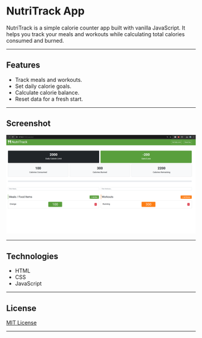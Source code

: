 # NutriTrack App

NutriTrack is a simple calorie counter app built with vanilla JavaScript. It helps you track your meals and workouts while calculating total calories consumed and burned.

---

## Features

- Track meals and workouts.
- Set daily calorie goals.
- Calculate calorie balance.
- Reset data for a fresh start.

---

## Screenshot

![Homescreen](homescreen.png)

---

## Technologies

- HTML
- CSS
- JavaScript

---

## License

[MIT License](LICENSE)
****
